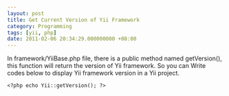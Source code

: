 ```yaml
---
layout: post
title: Get Current Version of Yii Framework
category: Programming
tags: [yii, php]
date: 2011-02-06 20:34:29.000000000 +08:00
---
```

In framework/YiiBase.php file, there is a public method named getVersion(), this function will return the version of Yii framework. So you can Write codes below to display Yii framework version in a Yii project.

    <?php echo Yii::getVersion(); ?>
